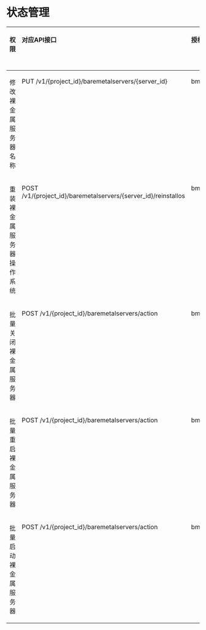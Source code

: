 # 状态管理<a name="ZH-CN_TOPIC_0169929482"></a>

<a name="zh-cn_topic_0131701326_table202715093211"></a>
<table><thead align="left"><tr id="zh-cn_topic_0131701326_row1727001327"><th class="cellrowborder" valign="top" width="16.88%" id="mcps1.1.6.1.1"><p id="zh-cn_topic_0131701326_p162517610327"><a name="zh-cn_topic_0131701326_p162517610327"></a><a name="zh-cn_topic_0131701326_p162517610327"></a>权限</p>
</th>
<th class="cellrowborder" valign="top" width="29.079999999999995%" id="mcps1.1.6.1.2"><p id="p94425545011"><a name="p94425545011"></a><a name="p94425545011"></a>对应API接口</p>
</th>
<th class="cellrowborder" valign="top" width="17.68%" id="mcps1.1.6.1.3"><p id="zh-cn_topic_0131701326_p06251762325"><a name="zh-cn_topic_0131701326_p06251762325"></a><a name="zh-cn_topic_0131701326_p06251762325"></a>授权项（Action）</p>
</th>
<th class="cellrowborder" valign="top" width="17.68%" id="mcps1.1.6.1.4"><p id="zh-cn_topic_0131701325_p106791650133218"><a name="zh-cn_topic_0131701325_p106791650133218"></a><a name="zh-cn_topic_0131701325_p106791650133218"></a>IAM项目（Project）</p>
</th>
<th class="cellrowborder" valign="top" width="18.679999999999996%" id="mcps1.1.6.1.5"><p id="p3351112364715"><a name="p3351112364715"></a><a name="p3351112364715"></a>企业项目（Enterprise Project）</p>
</th>
</tr>
</thead>
<tbody><tr id="zh-cn_topic_0131701326_row202860153215"><td class="cellrowborder" valign="top" width="16.88%" headers="mcps1.1.6.1.1 "><p id="zh-cn_topic_0131701326_p296901611326"><a name="zh-cn_topic_0131701326_p296901611326"></a><a name="zh-cn_topic_0131701326_p296901611326"></a>修改裸金属服务器名称</p>
</td>
<td class="cellrowborder" valign="top" width="29.079999999999995%" headers="mcps1.1.6.1.2 "><p id="zh-cn_topic_0131701326_p1969216183217"><a name="zh-cn_topic_0131701326_p1969216183217"></a><a name="zh-cn_topic_0131701326_p1969216183217"></a>PUT /v1/{project_id}/baremetalservers/{server_id}</p>
</td>
<td class="cellrowborder" valign="top" width="17.68%" headers="mcps1.1.6.1.3 "><p id="zh-cn_topic_0131701326_p2969191693215"><a name="zh-cn_topic_0131701326_p2969191693215"></a><a name="zh-cn_topic_0131701326_p2969191693215"></a>bms:servers:put</p>
</td>
<td class="cellrowborder" valign="top" width="17.68%" headers="mcps1.1.6.1.4 "><p id="zh-cn_topic_0131701325_p1330195793211"><a name="zh-cn_topic_0131701325_p1330195793211"></a><a name="zh-cn_topic_0131701325_p1330195793211"></a>√</p>
</td>
<td class="cellrowborder" valign="top" width="18.679999999999996%" headers="mcps1.1.6.1.5 "><p id="p235052324713"><a name="p235052324713"></a><a name="p235052324713"></a>√</p>
</td>
</tr>
<tr id="zh-cn_topic_0131701326_row12810183214"><td class="cellrowborder" valign="top" width="16.88%" headers="mcps1.1.6.1.1 "><p id="zh-cn_topic_0131701326_p12969111693213"><a name="zh-cn_topic_0131701326_p12969111693213"></a><a name="zh-cn_topic_0131701326_p12969111693213"></a>重装裸金属服务器操作系统</p>
</td>
<td class="cellrowborder" valign="top" width="29.079999999999995%" headers="mcps1.1.6.1.2 "><p id="zh-cn_topic_0131701326_p2096910168323"><a name="zh-cn_topic_0131701326_p2096910168323"></a><a name="zh-cn_topic_0131701326_p2096910168323"></a>POST /v1/{project_id}/baremetalservers/{server_id}/reinstallos</p>
</td>
<td class="cellrowborder" valign="top" width="17.68%" headers="mcps1.1.6.1.3 "><p id="zh-cn_topic_0131701326_p196941643216"><a name="zh-cn_topic_0131701326_p196941643216"></a><a name="zh-cn_topic_0131701326_p196941643216"></a>bms:servers:reInstallOS</p>
</td>
<td class="cellrowborder" valign="top" width="17.68%" headers="mcps1.1.6.1.4 "><p id="p750911461488"><a name="p750911461488"></a><a name="p750911461488"></a>√</p>
</td>
<td class="cellrowborder" valign="top" width="18.679999999999996%" headers="mcps1.1.6.1.5 "><p id="p935082364720"><a name="p935082364720"></a><a name="p935082364720"></a>√</p>
</td>
</tr>
<tr id="zh-cn_topic_0131701326_row19282019324"><td class="cellrowborder" valign="top" width="16.88%" headers="mcps1.1.6.1.1 "><p id="zh-cn_topic_0131701326_p897041617321"><a name="zh-cn_topic_0131701326_p897041617321"></a><a name="zh-cn_topic_0131701326_p897041617321"></a>批量关闭裸金属服务器</p>
</td>
<td class="cellrowborder" valign="top" width="29.079999999999995%" headers="mcps1.1.6.1.2 "><p id="zh-cn_topic_0131701326_p99691816143213"><a name="zh-cn_topic_0131701326_p99691816143213"></a><a name="zh-cn_topic_0131701326_p99691816143213"></a>POST /v1/{project_id}/baremetalservers/action</p>
</td>
<td class="cellrowborder" valign="top" width="17.68%" headers="mcps1.1.6.1.3 "><p id="zh-cn_topic_0131701326_p89701162329"><a name="zh-cn_topic_0131701326_p89701162329"></a><a name="zh-cn_topic_0131701326_p89701162329"></a>bms:servers:stop</p>
</td>
<td class="cellrowborder" valign="top" width="17.68%" headers="mcps1.1.6.1.4 "><p id="p1438013557512"><a name="p1438013557512"></a><a name="p1438013557512"></a>√</p>
</td>
<td class="cellrowborder" valign="top" width="18.679999999999996%" headers="mcps1.1.6.1.5 "><p id="p1038045518514"><a name="p1038045518514"></a><a name="p1038045518514"></a>√</p>
</td>
</tr>
<tr id="zh-cn_topic_0131701326_row11280012328"><td class="cellrowborder" valign="top" width="16.88%" headers="mcps1.1.6.1.1 "><p id="zh-cn_topic_0131701326_p139706162322"><a name="zh-cn_topic_0131701326_p139706162322"></a><a name="zh-cn_topic_0131701326_p139706162322"></a>批量重启裸金属服务器</p>
</td>
<td class="cellrowborder" valign="top" width="29.079999999999995%" headers="mcps1.1.6.1.2 "><p id="zh-cn_topic_0131701326_p19706163321"><a name="zh-cn_topic_0131701326_p19706163321"></a><a name="zh-cn_topic_0131701326_p19706163321"></a>POST /v1/{project_id}/baremetalservers/action</p>
</td>
<td class="cellrowborder" valign="top" width="17.68%" headers="mcps1.1.6.1.3 "><p id="zh-cn_topic_0131701326_p79701168322"><a name="zh-cn_topic_0131701326_p79701168322"></a><a name="zh-cn_topic_0131701326_p79701168322"></a>bms:servers:reboot</p>
</td>
<td class="cellrowborder" valign="top" width="17.68%" headers="mcps1.1.6.1.4 "><p id="p285211579514"><a name="p285211579514"></a><a name="p285211579514"></a>√</p>
</td>
<td class="cellrowborder" valign="top" width="18.679999999999996%" headers="mcps1.1.6.1.5 "><p id="p6852175718510"><a name="p6852175718510"></a><a name="p6852175718510"></a>√</p>
</td>
</tr>
<tr id="zh-cn_topic_0131701326_row128130153214"><td class="cellrowborder" valign="top" width="16.88%" headers="mcps1.1.6.1.1 "><p id="zh-cn_topic_0131701326_p199701165325"><a name="zh-cn_topic_0131701326_p199701165325"></a><a name="zh-cn_topic_0131701326_p199701165325"></a>批量启动裸金属服务器</p>
</td>
<td class="cellrowborder" valign="top" width="29.079999999999995%" headers="mcps1.1.6.1.2 "><p id="zh-cn_topic_0131701326_p997016162326"><a name="zh-cn_topic_0131701326_p997016162326"></a><a name="zh-cn_topic_0131701326_p997016162326"></a>POST /v1/{project_id}/baremetalservers/action</p>
</td>
<td class="cellrowborder" valign="top" width="17.68%" headers="mcps1.1.6.1.3 "><p id="zh-cn_topic_0131701326_p1297191683218"><a name="zh-cn_topic_0131701326_p1297191683218"></a><a name="zh-cn_topic_0131701326_p1297191683218"></a>bms:servers:start</p>
</td>
<td class="cellrowborder" valign="top" width="17.68%" headers="mcps1.1.6.1.4 "><p id="p198521757195118"><a name="p198521757195118"></a><a name="p198521757195118"></a>√</p>
</td>
<td class="cellrowborder" valign="top" width="18.679999999999996%" headers="mcps1.1.6.1.5 "><p id="p1585245712512"><a name="p1585245712512"></a><a name="p1585245712512"></a>√</p>
</td>
</tr>
</tbody>
</table>

